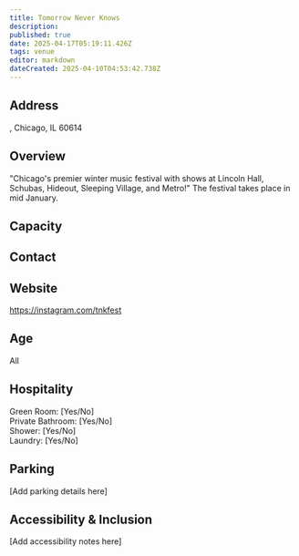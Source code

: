 ```yaml
---
title: Tomorrow Never Knows
description: 
published: true
date: 2025-04-17T05:19:11.426Z
tags: venue
editor: markdown
dateCreated: 2025-04-10T04:53:42.738Z
---
```


## Address

, Chicago, IL 60614

## Overview

"Chicago's premier winter music festival with shows at Lincoln Hall, Schubas, Hideout, Sleeping Village, and Metro!" The festival takes place in mid January.

## Capacity



## Contact



## Website

https://instagram.com/tnkfest

## Age

All

## Hospitality

Green Room: [Yes/No]  
Private Bathroom: [Yes/No]  
Shower: [Yes/No]  
Laundry: [Yes/No]

## Parking

[Add parking details here]

## Accessibility & Inclusion

[Add accessibility notes here]
